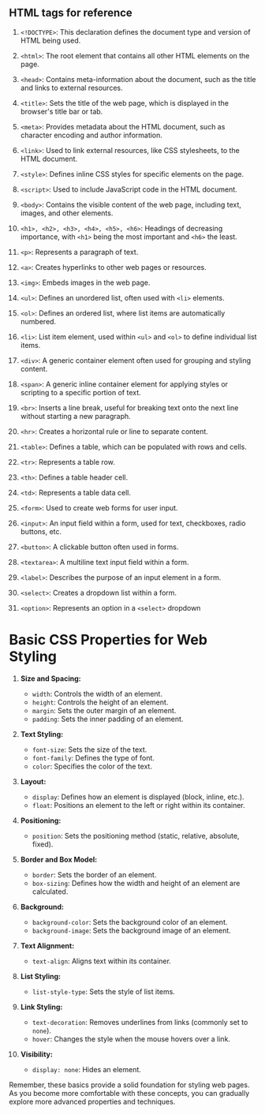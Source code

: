 ## HTML tags for reference

1. `<!DOCTYPE>`: This declaration defines the document type and version of HTML being used.

2. `<html>`: The root element that contains all other HTML elements on the page.

3. `<head>`: Contains meta-information about the document, such as the title and links to external resources.

4. `<title>`: Sets the title of the web page, which is displayed in the browser's title bar or tab.

5. `<meta>`: Provides metadata about the HTML document, such as character encoding and author information.

6. `<link>`: Used to link external resources, like CSS stylesheets, to the HTML document.

7. `<style>`: Defines inline CSS styles for specific elements on the page.

8. `<script>`: Used to include JavaScript code in the HTML document.

9. `<body>`: Contains the visible content of the web page, including text, images, and other elements.

10. `<h1>, <h2>, <h3>, <h4>, <h5>, <h6>`: Headings of decreasing importance, with `<h1>` being the most important and `<h6>` the least.

11. `<p>`: Represents a paragraph of text.

12. `<a>`: Creates hyperlinks to other web pages or resources.

13. `<img>`: Embeds images in the web page.

14. `<ul>`: Defines an unordered list, often used with `<li>` elements.

15. `<ol>`: Defines an ordered list, where list items are automatically numbered.

16. `<li>`: List item element, used within `<ul>` and `<ol>` to define individual list items.

17. `<div>`: A generic container element often used for grouping and styling content.

18. `<span>`: A generic inline container element for applying styles or scripting to a specific portion of text.

19. `<br>`: Inserts a line break, useful for breaking text onto the next line without starting a new paragraph.

20. `<hr>`: Creates a horizontal rule or line to separate content.

21. `<table>`: Defines a table, which can be populated with rows and cells.

22. `<tr>`: Represents a table row.

23. `<th>`: Defines a table header cell.

24. `<td>`: Represents a table data cell.

25. `<form>`: Used to create web forms for user input.

26. `<input>`: An input field within a form, used for text, checkboxes, radio buttons, etc.

27. `<button>`: A clickable button often used in forms.

28. `<textarea>`: A multiline text input field within a form.

29. `<label>`: Describes the purpose of an input element in a form.

30. `<select>`: Creates a dropdown list within a form.

31. `<option>`: Represents an option in a `<select>` dropdown

# Basic CSS Properties for Web Styling

1. **Size and Spacing:**
   - `width`: Controls the width of an element.
   - `height`: Controls the height of an element.
   - `margin`: Sets the outer margin of an element.
   - `padding`: Sets the inner padding of an element.

2. **Text Styling:**
   - `font-size`: Sets the size of the text.
   - `font-family`: Defines the type of font.
   - `color`: Specifies the color of the text.

3. **Layout:**
   - `display`: Defines how an element is displayed (block, inline, etc.).
   - `float`: Positions an element to the left or right within its container.

4. **Positioning:**
   - `position`: Sets the positioning method (static, relative, absolute, fixed).

5. **Border and Box Model:**
   - `border`: Sets the border of an element.
   - `box-sizing`: Defines how the width and height of an element are calculated.

6. **Background:**
   - `background-color`: Sets the background color of an element.
   - `background-image`: Sets the background image of an element.

7. **Text Alignment:**
   - `text-align`: Aligns text within its container.

8. **List Styling:**
   - `list-style-type`: Sets the style of list items.

9. **Link Styling:**
   - `text-decoration`: Removes underlines from links (commonly set to `none`).
   - `hover`: Changes the style when the mouse hovers over a link.

10. **Visibility:**
    - `display: none`: Hides an element.

Remember, these basics provide a solid foundation for styling web pages. As you become more comfortable with these concepts, you can gradually explore more advanced properties and techniques.
